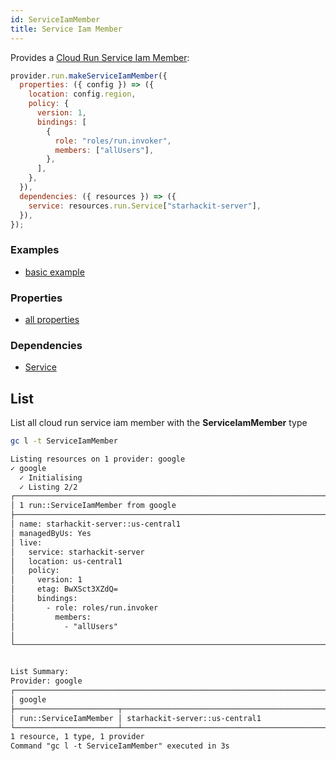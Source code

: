 ```yaml
---
id: ServiceIamMember
title: Service Iam Member
---
```


Provides a [Cloud Run Service Iam Member](https://console.cloud.google.com/run):

```js
provider.run.makeServiceIamMember({
  properties: ({ config }) => ({
    location: config.region,
    policy: {
      version: 1,
      bindings: [
        {
          role: "roles/run.invoker",
          members: ["allUsers"],
        },
      ],
    },
  }),
  dependencies: ({ resources }) => ({
    service: resources.run.Service["starhackit-server"],
  }),
});
```

### Examples

- [basic example](https://github.com/grucloud/grucloud/blob/main/examples/google/run/run-hello-nodejs/resources.js)

### Properties

- [all properties](https://cloud.google.com/run/docs/reference/rest/v1/projects.locations.services/setIamPolicy)

### Dependencies

- [Service](./Service.md)

## List

List all cloud run service iam member with the **ServiceIamMember** type

```sh
gc l -t ServiceIamMember
```

```txt
Listing resources on 1 provider: google
✓ google
  ✓ Initialising
  ✓ Listing 2/2
┌───────────────────────────────────────────────────────────────────────────────────────────────────┐
│ 1 run::ServiceIamMember from google                                                               │
├───────────────────────────────────────────────────────────────────────────────────────────────────┤
│ name: starhackit-server::us-central1                                                              │
│ managedByUs: Yes                                                                                  │
│ live:                                                                                             │
│   service: starhackit-server                                                                      │
│   location: us-central1                                                                           │
│   policy:                                                                                         │
│     version: 1                                                                                    │
│     etag: BwXSct3XZdQ=                                                                            │
│     bindings:                                                                                     │
│       - role: roles/run.invoker                                                                   │
│         members:                                                                                  │
│           - "allUsers"                                                                            │
│                                                                                                   │
└───────────────────────────────────────────────────────────────────────────────────────────────────┘


List Summary:
Provider: google
┌──────────────────────────────────────────────────────────────────────────────────────────────────┐
│ google                                                                                           │
├───────────────────────┬──────────────────────────────────────────────────────────────────────────┤
│ run::ServiceIamMember │ starhackit-server::us-central1                                           │
└───────────────────────┴──────────────────────────────────────────────────────────────────────────┘
1 resource, 1 type, 1 provider
Command "gc l -t ServiceIamMember" executed in 3s
```
